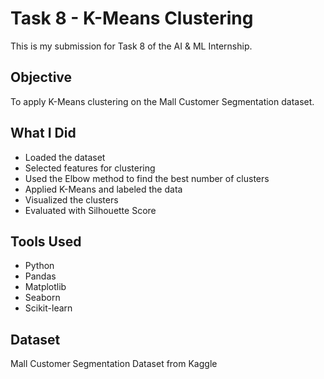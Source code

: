 # Task 8 - K-Means Clustering

This is my submission for Task 8 of the AI & ML Internship.

## Objective
To apply K-Means clustering on the Mall Customer Segmentation dataset.

## What I Did
- Loaded the dataset
- Selected features for clustering
- Used the Elbow method to find the best number of clusters
- Applied K-Means and labeled the data
- Visualized the clusters
- Evaluated with Silhouette Score

## Tools Used
- Python
- Pandas
- Matplotlib
- Seaborn
- Scikit-learn

## Dataset
Mall Customer Segmentation Dataset from Kaggle
